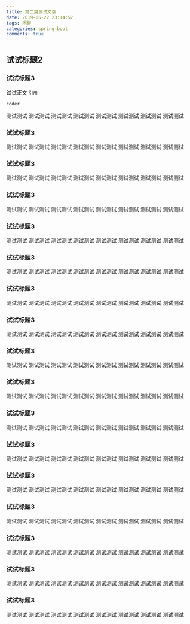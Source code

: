 ```yaml
---
title: 第二篇测试文章
date: 2019-06-22 23:14:57
tags: 闲聊
categories: spring-boot
comments: true
---
```


## 试试标题2

### 试试标题3

试试正文 `引用`

	coder

测试测试
测试测试
测试测试
测试测试
测试测试
测试测试
测试测试
测试测试

### 试试标题3


测试测试
测试测试
测试测试
测试测试
测试测试
测试测试
测试测试
测试测试

### 试试标题3


测试测试
测试测试
测试测试
测试测试
测试测试
测试测试
测试测试
测试测试

### 试试标题3


测试测试
测试测试
测试测试
测试测试
测试测试
测试测试
测试测试
测试测试

### 试试标题3


测试测试
测试测试
测试测试
测试测试
测试测试
测试测试
测试测试
测试测试

### 试试标题3


测试测试
测试测试
测试测试
测试测试
测试测试
测试测试
测试测试
测试测试

### 试试标题3


测试测试
测试测试
测试测试
测试测试
测试测试
测试测试
测试测试
测试测试

### 试试标题3


测试测试
测试测试
测试测试
测试测试
测试测试
测试测试
测试测试
测试测试

### 试试标题3


测试测试
测试测试
测试测试
测试测试
测试测试
测试测试
测试测试
测试测试

### 试试标题3


测试测试
测试测试
测试测试
测试测试
测试测试
测试测试
测试测试
测试测试

### 试试标题3


测试测试
测试测试
测试测试
测试测试
测试测试
测试测试
测试测试
测试测试

### 试试标题3


测试测试
测试测试
测试测试
测试测试
测试测试
测试测试
测试测试
测试测试

### 试试标题3


测试测试
测试测试
测试测试
测试测试
测试测试
测试测试
测试测试
测试测试

### 试试标题3


测试测试
测试测试
测试测试
测试测试
测试测试
测试测试
测试测试
测试测试

### 试试标题3


测试测试
测试测试
测试测试
测试测试
测试测试
测试测试
测试测试
测试测试

### 试试标题3


测试测试
测试测试
测试测试
测试测试
测试测试
测试测试
测试测试
测试测试

### 试试标题3


测试测试
测试测试
测试测试
测试测试
测试测试
测试测试
测试测试
测试测试